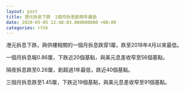 ```yaml
---
layout: post
title: 港元拆息下跌　1個月拆息創兩年最低
date: 2020-05-05 12:48:03.000000000 +08:00
categories: rthk
---
```


港元拆息下跌，與供樓相關的一個月拆息跌穿1厘，跌至2018年4月以來最低。

一個月拆息報0.86厘，下跌近20個基點，與美元息差收窄至56個基點。

隔夜拆息跌至0.26厘，創超過1年最低，跌近40個基點。

三個月拆息跌至1.45厘，下跌近19個基點，與美元息差收窄至91個基點。
